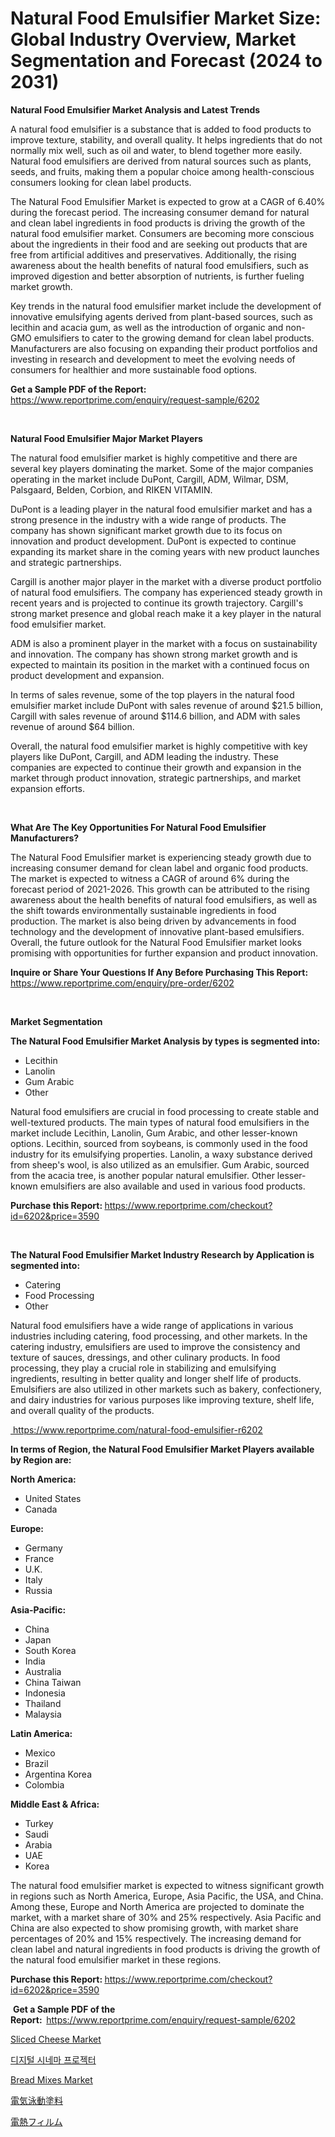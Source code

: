 <p><h1>Natural Food Emulsifier Market Size: Global Industry Overview, Market Segmentation and Forecast (2024 to 2031)</h1></p><p><strong>Natural Food Emulsifier Market Analysis and Latest Trends</strong></p>
<p><p>A natural food emulsifier is a substance that is added to food products to improve texture, stability, and overall quality. It helps ingredients that do not normally mix well, such as oil and water, to blend together more easily. Natural food emulsifiers are derived from natural sources such as plants, seeds, and fruits, making them a popular choice among health-conscious consumers looking for clean label products.</p><p>The Natural Food Emulsifier Market is expected to grow at a CAGR of 6.40% during the forecast period. The increasing consumer demand for natural and clean label ingredients in food products is driving the growth of the natural food emulsifier market. Consumers are becoming more conscious about the ingredients in their food and are seeking out products that are free from artificial additives and preservatives. Additionally, the rising awareness about the health benefits of natural food emulsifiers, such as improved digestion and better absorption of nutrients, is further fueling market growth.</p><p>Key trends in the natural food emulsifier market include the development of innovative emulsifying agents derived from plant-based sources, such as lecithin and acacia gum, as well as the introduction of organic and non-GMO emulsifiers to cater to the growing demand for clean label products. Manufacturers are also focusing on expanding their product portfolios and investing in research and development to meet the evolving needs of consumers for healthier and more sustainable food options.</p></p>
<p><strong>Get a Sample PDF of the Report:&nbsp;</strong> <a href="https://www.reportprime.com/enquiry/request-sample/6202">https://www.reportprime.com/enquiry/request-sample/6202</a></p>
<p>&nbsp;</p>
<p><strong>Natural Food Emulsifier Major Market Players</strong></p>
<p><p>The natural food emulsifier market is highly competitive and there are several key players dominating the market. Some of the major companies operating in the market include DuPont, Cargill, ADM, Wilmar, DSM, Palsgaard, Belden, Corbion, and RIKEN VITAMIN.</p><p>DuPont is a leading player in the natural food emulsifier market and has a strong presence in the industry with a wide range of products. The company has shown significant market growth due to its focus on innovation and product development. DuPont is expected to continue expanding its market share in the coming years with new product launches and strategic partnerships.</p><p>Cargill is another major player in the market with a diverse product portfolio of natural food emulsifiers. The company has experienced steady growth in recent years and is projected to continue its growth trajectory. Cargill's strong market presence and global reach make it a key player in the natural food emulsifier market.</p><p>ADM is also a prominent player in the market with a focus on sustainability and innovation. The company has shown strong market growth and is expected to maintain its position in the market with a continued focus on product development and expansion.</p><p>In terms of sales revenue, some of the top players in the natural food emulsifier market include DuPont with sales revenue of around $21.5 billion, Cargill with sales revenue of around $114.6 billion, and ADM with sales revenue of around $64 billion.</p><p>Overall, the natural food emulsifier market is highly competitive with key players like DuPont, Cargill, and ADM leading the industry. These companies are expected to continue their growth and expansion in the market through product innovation, strategic partnerships, and market expansion efforts.</p></p>
<p>&nbsp;</p>
<p><strong>What Are The Key Opportunities For Natural Food Emulsifier Manufacturers?</strong></p>
<p><p>The Natural Food Emulsifier market is experiencing steady growth due to increasing consumer demand for clean label and organic food products. The market is expected to witness a CAGR of around 6% during the forecast period of 2021-2026. This growth can be attributed to the rising awareness about the health benefits of natural food emulsifiers, as well as the shift towards environmentally sustainable ingredients in food production. The market is also being driven by advancements in food technology and the development of innovative plant-based emulsifiers. Overall, the future outlook for the Natural Food Emulsifier market looks promising with opportunities for further expansion and product innovation.</p></p>
<p><strong>Inquire or Share Your Questions If Any Before Purchasing This Report:</strong> <a href="https://www.reportprime.com/enquiry/pre-order/6202">https://www.reportprime.com/enquiry/pre-order/6202</a></p>
<p>&nbsp;</p>
<p><strong>Market Segmentation</strong></p>
<p><strong>The Natural Food Emulsifier Market Analysis by types is segmented into:</strong></p>
<p><ul><li>Lecithin</li><li>Lanolin</li><li>Gum Arabic</li><li>Other</li></ul></p>
<p><p>Natural food emulsifiers are crucial in food processing to create stable and well-textured products. The main types of natural food emulsifiers in the market include Lecithin, Lanolin, Gum Arabic, and other lesser-known options. Lecithin, sourced from soybeans, is commonly used in the food industry for its emulsifying properties. Lanolin, a waxy substance derived from sheep's wool, is also utilized as an emulsifier. Gum Arabic, sourced from the acacia tree, is another popular natural emulsifier. Other lesser-known emulsifiers are also available and used in various food products.</p></p>
<p><strong>Purchase this Report:&nbsp;</strong><a href="https://www.reportprime.com/checkout?id=6202&price=3590">https://www.reportprime.com/checkout?id=6202&price=3590</a></p>
<p>&nbsp;</p>
<p><strong>The Natural Food Emulsifier Market Industry Research by Application is segmented into:</strong></p>
<p><ul><li>Catering</li><li>Food Processing</li><li>Other</li></ul></p>
<p><p>Natural food emulsifiers have a wide range of applications in various industries including catering, food processing, and other markets. In the catering industry, emulsifiers are used to improve the consistency and texture of sauces, dressings, and other culinary products. In food processing, they play a crucial role in stabilizing and emulsifying ingredients, resulting in better quality and longer shelf life of products. Emulsifiers are also utilized in other markets such as bakery, confectionery, and dairy industries for various purposes like improving texture, shelf life, and overall quality of the products.</p></p>
<p><a href="https://www.reportprime.com/natural-food-emulsifier-r6202">&nbsp;https://www.reportprime.com/natural-food-emulsifier-r6202</a></p>
<p><strong>In terms of Region, the Natural Food Emulsifier Market Players available by Region are:</strong></p>
<p>
    <p> <strong> North America: </strong>
        <ul>
            <li>United States</li>
            <li>Canada</li>
        </ul>
        </p> 
    <p> <strong> Europe: </strong>
        <ul>
            <li>Germany</li>
            <li>France</li>
            <li>U.K.</li>
            <li>Italy</li>
            <li>Russia</li>
        </ul>
        </p> 
    <p> <strong> Asia-Pacific: </strong>
        <ul>
            <li>China</li>
            <li>Japan</li>
            <li>South Korea</li>
            <li>India</li>
            <li>Australia</li>
            <li>China Taiwan</li>
            <li>Indonesia</li>
            <li>Thailand</li>
            <li>Malaysia</li>
        </ul>
        </p> 
    <p> <strong> Latin America: </strong>
        <ul>
            <li>Mexico</li>
            <li>Brazil</li>
            <li>Argentina Korea</li>
            <li>Colombia</li>
        </ul>
        </p> 
    <p> <strong> Middle East & Africa: </strong>
        <ul>
            <li>Turkey</li>
            <li>Saudi</li>
            <li>Arabia</li>
            <li>UAE</li>
            <li>Korea</li>
        </ul>
    </p>
    </p>
<p><p>The natural food emulsifier market is expected to witness significant growth in regions such as North America, Europe, Asia Pacific, the USA, and China. Among these, Europe and North America are projected to dominate the market, with a market share of 30% and 25% respectively. Asia Pacific and China are also expected to show promising growth, with market share percentages of 20% and 15% respectively. The increasing demand for clean label and natural ingredients in food products is driving the growth of the natural food emulsifier market in these regions.</p></p>
<p><strong>Purchase this Report: </strong><a href="https://www.reportprime.com/checkout?id=6202&price=3590">https://www.reportprime.com/checkout?id=6202&price=3590</a></p>
<p>&nbsp;<strong>Get a Sample PDF of the Report:&nbsp;&nbsp;</strong><a href="https://www.reportprime.com/enquiry/request-sample/6202">https://www.reportprime.com/enquiry/request-sample/6202</a></p>
<p><strong></strong></p>
<p><p><a href="https://github.com/RoccoManning/Market-Research-Report-List-4/blob/main/sliced-cheese-market.md">Sliced Cheese Market</a></p><p><a href="https://github.com/JonHarrtis67676y/Market-Research-Report-List-1/blob/main/747049016698.md">디지털 시네마 프로젝터</a></p><p><a href="https://github.com/edytherolanlouisejk1miz0wig/Market-Research-Report-List-1/blob/main/bread-mixes-market.md">Bread Mixes Market</a></p><p><a href="https://github.com/joaejkdzgyljvo6/Market-Research-Report-List-1/blob/main/728512618207.md">電気泳動塗料</a></p><p><a href="https://github.com/ppmazlotr77499/Market-Research-Report-List-1/blob/main/450964518206.md">電熱フィルム</a></p></p>